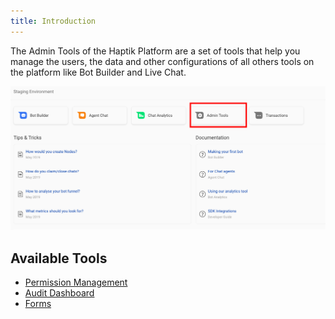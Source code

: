 ```yaml
---
title: Introduction
---
```


The Admin Tools of the Haptik Platform are a set of tools that help you manage the users, the data and other configurations of all others tools on the platform like Bot Builder and Live Chat.

![Admin Tools](assets/admin-tools.png)

## Available Tools

* [Permission Management](https://docs.haptik.ai/admin-tools/permission-management)
* [Audit Dashboard](https://docs.haptik.ai/admin-tools/audit-dashboard)
* [Forms](https://docs.haptik.ai/bot-builder/basic/forms#docsNav)